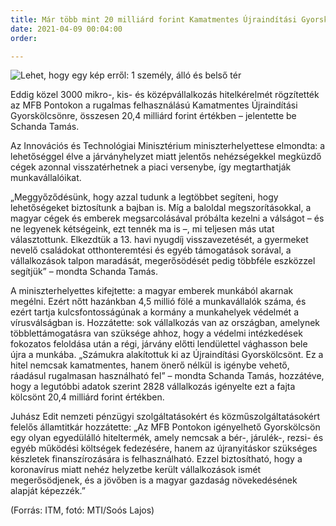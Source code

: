 ```yaml
---
title: Már több mint 20 milliárd forint Kamatmentes Újraindítási Gyorskölcsönt igényeltek
date: 2021-04-09 00:04:00
order: 

---
```

![Lehet, hogy egy kép erről: 1 személy, álló és belső tér](https://scontent-vie1-1.xx.fbcdn.net/v/t1.6435-9/176364729_1193084661124370_7542589561591275342_n.jpg?_nc_cat=110&ccb=1-3&_nc_sid=730e14&_nc_ohc=eZ_kxEGUmYAAX9MojPD&_nc_ht=scontent-vie1-1.xx&oh=1c2a254bcb9cbbe54751f6425029774d&oe=60D37E76)

Eddig közel 3000 mikro-, kis- és középvállalkozás hitelkérelmét rögzítették az MFB Pontokon a rugalmas felhasználású Kamatmentes Újraindítási Gyorskölcsönre, összesen 20,4 milliárd forint értékben – jelentette be Schanda Tamás.

Az Innovációs és Technológiai Minisztérium miniszterhelyettese elmondta: a lehetőséggel élve a járványhelyzet miatt jelentős nehézségekkel megküzdő cégek azonnal visszatérhetnek a piaci versenybe, így megtarthatják munkavállalóikat.

„Meggyőződésünk, hogy azzal tudunk a legtöbbet segíteni, hogy lehetőségeket biztosítunk a bajban is. Míg a baloldal megszorításokkal, a magyar cégek és emberek megsarcolásával próbálta kezelni a válságot – és ne legyenek kétségeink, ezt tennék ma is –, mi teljesen más utat választottunk. Elkezdtük a 13. havi nyugdíj visszavezetését, a gyermeket nevelő családokat otthonteremtési és egyéb támogatások sorával, a vállalkozások talpon maradását, megerősödését pedig többféle eszközzel segítjük” – mondta Schanda Tamás.

A miniszterhelyettes kifejtette: a magyar emberek munkából akarnak megélni. Ezért nőtt hazánkban 4,5 millió fölé a munkavállalók száma, és ezért tartja kulcsfontosságúnak a kormány a munkahelyek védelmét a vírusválságban is. Hozzátette: sok vállalkozás van az országban, amelynek többlettámogatásra van szüksége ahhoz, hogy a védelmi intézkedések fokozatos feloldása után a régi, járvány előtti lendülettel vághasson bele újra a munkába. „Számukra alakítottuk ki az Újraindítási Gyorskölcsönt. Ez a hitel nemcsak kamatmentes, hanem önerő nélkül is igénybe vehető, ráadásul rugalmasan használható fel” – mondta Schanda Tamás, hozzátéve, hogy a legutóbbi adatok szerint 2828 vállalkozás igényelte ezt a fajta kölcsönt 20,4 milliárd forint értékben.

Juhász Edit nemzeti pénzügyi szolgáltatásokért és közműszolgáltatásokért felelős államtitkár hozzátette: „Az MFB Pontokon igényelhető Gyorskölcsön egy olyan egyedülálló hiteltermék, amely nemcsak a bér-, járulék-, rezsi- és egyéb működési költségek fedezésére, hanem az újranyitáskor szükséges készletek finanszírozására is felhasználható. Ezzel biztosítható, hogy a koronavírus miatt nehéz helyzetbe került vállalkozások ismét megerősödjenek, és a jövőben is a magyar gazdaság növekedésének alapját képezzék.”

(Forrás: ITM, fotó: MTI/Soós Lajos)